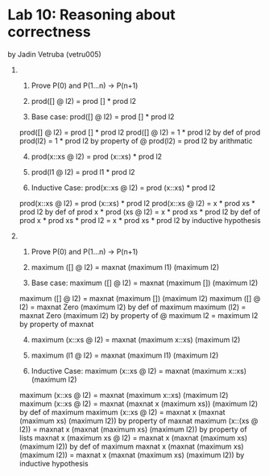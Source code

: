 # Lab 10: Reasoning about correctness
by Jadin Vetruba (vetru005)

1)
    1. Prove P(0) and P(1...n) -> P(n+1)
    2. prod([] @ l2) = prod [] * prod l2

    3. Base case: prod([] @ l2) = prod [] * prod l2

    prod([] @ l2) = prod [] * prod l2
    prod([] @ l2) = 1 * prod l2       by def of prod
    prod(l2) = 1 * prod l2            by property of @
    prod(l2) = prod l2                by arithmatic

    4. prod(x::xs @ l2) = prod (x::xs) * prod l2
    5. prod(l1 @ l2) = prod l1 * prod l2

    6. Inductive Case: prod(x::xs @ l2) = prod (x::xs) * prod l2

    prod(x::xs @ l2) = prod (x::xs) * prod l2
    prod(x::xs @ l2) = x * prod xs * prod l2      by def of prod
    x * prod (xs @ l2) = x * prod xs * prod l2    by def of prod
    x * prod xs * prod l2 = x * prod xs * prod l2 by inductive hypothesis

2)
    1. Prove P(0) and P(1...n) -> P(n+1)
    2. maximum ([] @ l2) = maxnat (maximum l1) (maximum l2)
    
    3. Base case: maximum ([] @ l2) = maxnat (maximum []) (maximum l2)

    maximum ([] @ l2) = maxnat (maximum []) (maximum l2)
    maximum ([] @ l2) = maxnat Zero (maximum l2)         by def of maximum
    maximum (l2) = maxnat Zero (maximum l2)              by property of @
    maximum l2 = maximum l2                              by property of maxnat
    
    4. maximum (x::xs @ l2) = maxnat (maximum x::xs) (maximum l2)
    5. maximum (l1 @ l2) = maxnat (maximum l1) (maximum l2)

    6. Inductive Case: maximum (x::xs @ l2) = maxnat (maximum x::xs) (maximum l2)

    maximum (x::xs @ l2) = maxnat (maximum x::xs) (maximum l2)
    maximum (x::xs @ l2) = maxnat (maxnat x (maximum xs)) (maximum l2)                         by def of maximum
    maximum (x::xs @ l2) = maxnat x (maxnat (maximum xs) (maximum l2))                         by property of maxnat
    maximum (x::(xs @ l2)) = maxnat x (maxnat (maximum xs) (maximum l2))                       by property of lists
    maxnat x (maximum xs @ l2) = maxnat x (maxnat (maximum xs) (maximum l2))                   by def of maximum
    maxnat x (maxnat (maximum xs) (maximum l2)) = maxnat x (maxnat (maximum xs) (maximum l2))  by inductive hypothesis